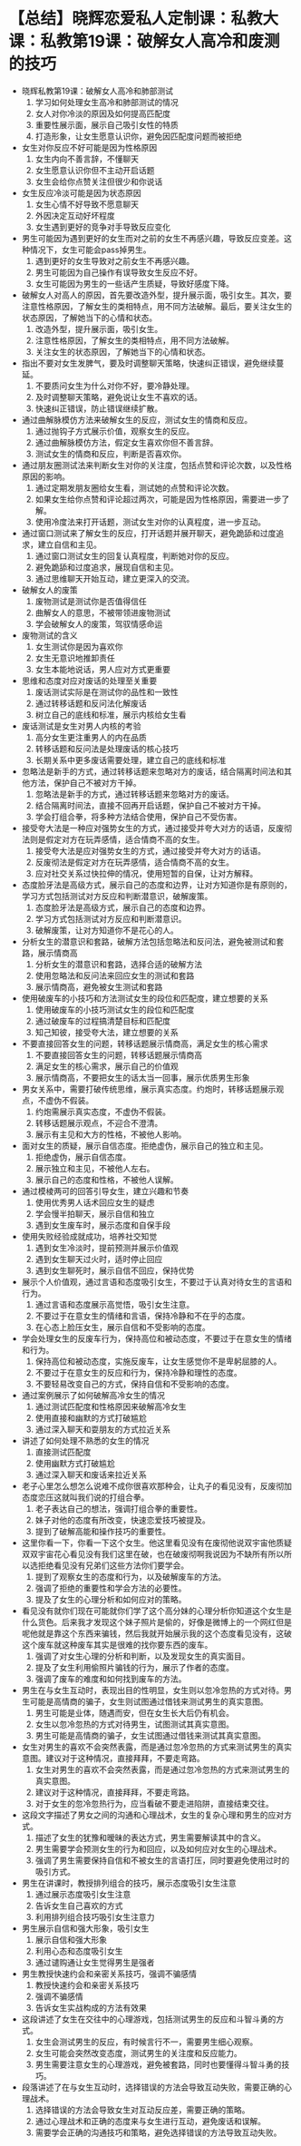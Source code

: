 # 【总结】晓辉恋爱私人定制课：私教大课：私教第19课：破解女人高冷和废测的技巧

-   晓辉私教第19课：破解女人高冷和肺部测试
    1.  学习如何处理女生高冷和肺部测试的情况
    2.  女人对你冷淡的原因及如何提高匹配度
    3.  重要性展示面，展示自己吸引女性的特质
    4.  打造形象，让女生愿意认识你，避免因匹配度问题而被拒绝
-   女生对你反应不好可能是因为性格原因
    1.  女生内向不善言辞，不懂聊天
    2.  女生愿意认识你但不主动开启话题
    3.  女生会给你点赞关注但很少和你说话
-   女生反应冷淡可能是因为状态原因
    1.  女生心情不好导致不愿意聊天
    2.  外因决定互动好坏程度
    3.  女生遇到更好的竞争对手导致反应变化
-   男生可能因为遇到更好的女生而对之前的女生不再感兴趣，导致反应变差。这种情况下，女生可能会pass掉男生。
    1.  遇到更好的女生导致对之前女生不再感兴趣。
    2.  男生可能因为自己操作有误导致女生反应不好。
    3.  女生可能因为男生的一些话产生质疑，导致好感度下降。
-   破解女人对高人的原因，首先要改造外型，提升展示面，吸引女生。其次，要注意性格原因，了解女生的类相特点，用不同方法破解。最后，要关注女生的状态原因，了解她当下的心情和状态。
    1.  改造外型，提升展示面，吸引女生。
    2.  注意性格原因，了解女生的类相特点，用不同方法破解。
    3.  关注女生的状态原因，了解她当下的心情和状态。
-   指出不要对女生发脾气，要及时调整聊天策略，快速纠正错误，避免继续蔓延。
    1.  不要质问女生为什么对你不好，要冷静处理。
    2.  及时调整聊天策略，避免说让女生不喜欢的话。
    3.  快速纠正错误，防止错误继续扩散。
-   通过曲解脉模仿方法来破解女生的反应，测试女生的情商和反应。
    1.  通过抛钩子方式展示价值，观察女生的反应。
    2.  通过曲解脉模仿方法，假定女生喜欢你但不善言辞。
    3.  测试女生的情商和反应，判断是否喜欢你。
-   通过朋友圈测试法来判断女生对你的关注度，包括点赞和评论次数，以及性格原因的影响。
    1.  通过定期发朋友圈给女生看，测试她的点赞和评论次数。
    2.  如果女生给你点赞和评论超过两次，可能是因为性格原因，需要进一步了解。
    3.  使用冷度法来打开话题，测试女生对你的认真程度，进一步互动。
-   通过窗口测试来了解女生的反应，打开话题并展开聊天，避免跪舔和过度追求，建立自信和主见。
    1.  通过窗口测试女生的回复认真程度，判断她对你的反应。
    2.  避免跪舔和过度追求，展现自信和主见。
    3.  通过思维聊天开始互动，建立更深入的交流。
-   破解女人的废策
    1.  废物测试是测试你是否值得信任
    2.  曲解女人的意思，不被带领进废物测试
    3.  学会破解女人的废策，驾驭情感命运
-   废物测试的含义
    1.  女生测试你是因为喜欢你
    2.  女生无意识地推卸责任
    3.  女生本能地说话，男人应对方式更重要
-   思维和态度对应对废话的处理至关重要
    1.  废话测试实际是在测试你的品性和一致性
    2.  通过转移话题和反问法化解废话
    3.  树立自己的底线和标准，展示内核给女生看
-   废话测试是女生对男人内核的考验
    1.  高分女生更注重男人的内在品质
    2.  转移话题和反问法是处理废话的核心技巧
    3.  长期关系中更多废话需要处理，建立自己的底线和标准
-   忽略法是新手的方式，通过转移话题来忽略对方的废话，结合隔离时间法和其他方法，保护自己不被对方干掉。
    1.  忽略法是新手的方式，通过转移话题来忽略对方的废话。
    2.  结合隔离时间法，直接不回再开启话题，保护自己不被对方干掉。
    3.  学会打组合拳，将多种方法结合使用，保护自己不受伤害。
-   接受夸大法是一种应对强势女生的方式，通过接受并夸大对方的话语，反废彻法则是假定对方在玩弄感情，适合情商不高的女生。
    1.  接受夸大法是应对强势女生的方式，通过接受并夸大对方的话语。
    2.  反废彻法是假定对方在玩弄感情，适合情商不高的女生。
    3.  应对社交关系过快拉伸的情况，使用短暂的自保，让对方解释。
-   态度脸牙法是高级方式，展示自己的态度和边界，让对方知道你是有原则的，学习方式包括测试对方反应和判断潜意识，破解废策。
    1.  态度脸牙法是高级方式，展示自己的态度和边界。
    2.  学习方式包括测试对方反应和判断潜意识。
    3.  破解废策，让对方知道你不是花心的人。
-   分析女生的潜意识和套路，破解方法包括忽略法和反问法，避免被测试和套路，展示情商高
    1.  分析女生的潜意识和套路，选择合适的破解方法
    2.  使用忽略法和反问法来回应女生的测试和套路
    3.  展示情商高，避免被女生测试和套路
-   使用破废车的小技巧和方法测试女生的段位和匹配度，建立想要的关系
    1.  使用破废车的小技巧测试女生的段位和匹配度
    2.  通过破废车的过程搞清楚目标和匹配度
    3.  知己知彼，接受夸大法，建立想要的关系
-   不要直接回答女生的问题，转移话题展示情商高，满足女生的核心需求
    1.  不要直接回答女生的问题，转移话题展示情商高
    2.  满足女生的核心需求，展示自己的价值观
    3.  展示情商高，不要把女生的话太当一回事，展示优质男生形象
-   男女关系中，需要打破传统思维，展示真实态度。约炮时，转移话题展示观点，不虚伪不假装。
    1.  约炮需展示真实态度，不虚伪不假装。
    2.  转移话题展示观点，不迎合不澄清。
    3.  展示有主见和大方的性格，不被他人影响。
-   面对女生的质疑，展示自信态度。拒绝虚伪，展示自己的独立和主见。
    1.  拒绝虚伪，展示自信态度。
    2.  展示独立和主见，不被他人左右。
    3.  展示自己的态度和性格，不被他人误解。
-   通过模棱两可的回答引导女生，建立兴趣和节奏
    1.  使用优秀男人话术回应女生的疑虑
    2.  学会慢半拍聊天，展示自信和独立
    3.  遇到女生废车时，展示态度和自保手段
-   使用失败经验成就成功，培养社交知觉
    1.  遇到女生冷淡时，提前预测并展示价值观
    2.  遇到女生聊天过火时，适时停止回应
    3.  遇到女生聊死时，展示自信不回应，保持优势
-   展示个人价值观，通过言语和态度吸引女生，不要过于认真对待女生的言语和行为。
    1.  通过言语和态度展示高觉悟，吸引女生注意。
    2.  不要过于在意女生的情绪和言语，保持冷静和不在乎的态度。
    3.  在心态上脸压女生，展示自信和不受影响的态度。
-   学会处理女生的反废车行为，保持高位和被动态度，不要过于在意女生的情绪和行为。
    1.  保持高位和被动态度，实施反废车，让女生感觉你不是卑躬屈膝的人。
    2.  不要过于在意女生的反应和行为，保持冷静和理性的态度。
    3.  不要轻易改变自己的方式，保持自信和不受影响的态度。
-   通过案例展示了如何破解高冷女生的情况
    1.  通过测试匹配度和性格原因来破解高冷女生
    2.  使用直接和幽默的方式打破尴尬
    3.  通过深入聊天和耍朋友的方式拉近关系
-   讲述了如何处理不熟悉的女生的情况
    1.  直接测试匹配度
    2.  使用幽默方式打破尴尬
    3.  通过深入聊天和废话来拉近关系
-   老子心里怎么想怎么说难不成你很喜欢那种会，让丸子的看见没有，反废彻加态度恋压这就叫我们说的打组合拳。
    1.  老子表达自己的想法，强调打组合拳的重要性。
    2.  妹子对他的态度有所改变，快速恋爱技巧被提及。
    3.  提到了破解高能和操作技巧的重要性。
-   这里你看一下，你看一下这个女生。他这里看见没有在废彻他说双宇宙他质疑双双宇宙花心看见没有我们这里在破，也在破废彻啊我说因为不缺所有所以所以选拒绝看见没有兄弟们这些方法你们要学会。
    1.  提到了观察女生的态度和行为，以及破解废车的方法。
    2.  强调了拒绝的重要性和学会方法的必要性。
    3.  提及了女生的心理分析和如何应对的策略。
-   看见没有就你们现在可能就你们学了这个高分妹的心理分析你知道这个女生是什么货色。后来我才发现这个妹子照片是偷的，好像是微博上的一个网红但是呢他就是靠这个东西来骗钱，然后我就开始展示我的这个态度看见没有，这破这个废车就这种废车其实是很难的找你要东西的废车。
    1.  强调了对女生心理的分析和判断，以及发现女生的真实面目。
    2.  提及了女生利用偷照片骗钱的行为，展示了作者的态度。
    3.  强调了废车的难度和如何找到废车的方法。
-   男生在与女生互动时，表现出目的性明显，女生则以忽冷忽热的方式对待。男生可能是高情商的骗子，女生则试图通过借钱来测试男生的真实意图。
    1.  男生可能是业体，随遇而安，但在女生长大后仍有机会。
    2.  女生以忽冷忽热的方式对待男生，试图测试其真实意图。
    3.  男生可能是高情商的骗子，女生试图通过借钱来测试其真实意图。
-   女生对男生的喜欢不会突然表露，而是通过忽冷忽热的方式来测试男生的真实意图。建议对于这种情况，直接拜拜，不要走弯路。
    1.  女生对男生的喜欢不会突然表露，而是通过忽冷忽热的方式来测试男生的真实意图。
    2.  建议对于这种情况，直接拜拜，不要走弯路。
    3.  对于女生的忽冷忽热行为，应当看破不要走进陷阱，直接结束交往。
-   这段文字描述了男女之间的沟通和心理战术，女生的复杂心理和男生的应对方式。
    1.  描述了女生的犹豫和暧昧的表达方式，男生需要解读其中的含义。
    2.  男生需要学会预测女生的行为和回应，以及如何应对女生的心理战术。
    3.  强调了男生需要保持自信和不被女生的言语打压，同时要避免使用过时的吸引方式。
-   男生在讲课时，教授排列组合的技巧，展示态度吸引女生注意
    1.  通过展示态度吸引女生注意
    2.  告诉女生自己喜欢的方式
    3.  利用排列组合技巧吸引女生注意力
-   男生展示自信和强大形象，吸引女生
    1.  展示自信和强大形象
    2.  利用心态和态度吸引女生
    3.  通过谴购通让女生觉得男生是强者
-   男生教授快速约会和亲密关系技巧，强调不骗感情
    1.  教授快速约会和亲密关系技巧
    2.  强调不骗感情
    3.  告诉女生实战构成的方法有效果
-   这段讲述了女生在交往中的心理游戏，包括测试男生的反应和斗智斗勇的方式。
    1.  女生会测试男生的反应，有时候言行不一，需要男生细心观察。
    2.  女生可能会突然改变态度，测试男生的关注度和反应能力。
    3.  男生需要注意女生的心理游戏，避免被套路，同时也要懂得斗智斗勇的技巧。
-   段落讲述了在与女生互动时，选择错误的方法会导致互动失败，需要正确的心理战术。
    1.  选择错误的方法会导致女生对互动反应差，需要正确的策略。
    2.  通过心理战术和正确的态度来与女生进行互动，避免废话和误解。
    3.  需要学会正确的沟通技巧和策略，避免选择错误的方法导致互动失败。